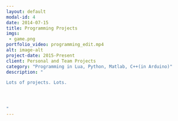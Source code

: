 ```yaml
---
layout: default
modal-id: 4
date: 2014-07-15
title: Programming Projects
imgs: 
 - game.png
portfolio_video: programming_edit.mp4
alt: image-alt
project-date: 2015-Present
client: Personal and Team Projects
category: "Programming in Lua, Python, Matlab, C++(in Arduino)"
description: "

Lots of projects. Lots.




"
---
```

